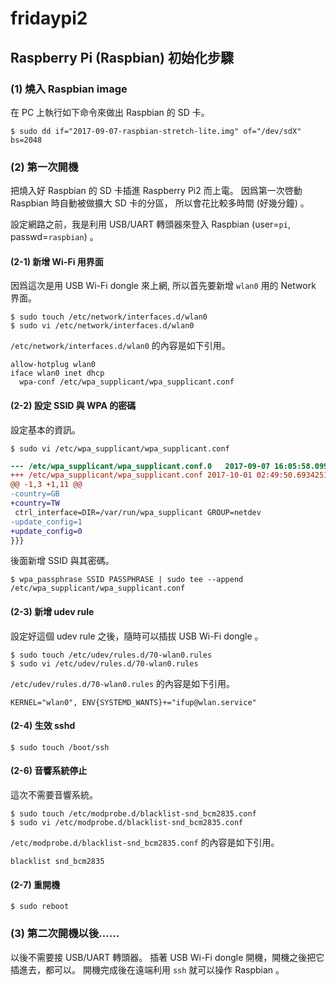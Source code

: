 # fridaypi2

## Raspberry Pi (Raspbian) 初始化步驟



### (1) 燒入 Raspbian image

在 PC 上執行如下命令來做出 Raspbian 的 SD 卡。

```
$ sudo dd if="2017-09-07-raspbian-stretch-lite.img" of="/dev/sdX" bs=2048
```



### (2) 第一次開機

把燒入好 Raspbian 的 SD 卡插進 Raspberry Pi2 而上電。
因爲第一次啓動 Raspbian 時自動被做擴大 SD 卡的分區，
所以會花比較多時間 (好幾分鐘) 。

設定網路之前，我是利用 USB/UART 轉頭器來登入
Raspbian (user=```pi```, passwd=```raspbian```) 。



#### (2-1) 新增 Wi-Fi 用界面

因爲這次是用 USB Wi-Fi dongle 來上網,
所以首先要新增 ```wlan0``` 用的 Network 界面。

```console
$ sudo touch /etc/network/interfaces.d/wlan0
$ sudo vi /etc/network/interfaces.d/wlan0
```

```/etc/network/interfaces.d/wlan0``` 的內容是如下引用。

```
allow-hotplug wlan0
iface wlan0 inet dhcp
  wpa-conf /etc/wpa_supplicant/wpa_supplicant.conf
```



#### (2-2) 設定 SSID 與 WPA 的密碼

設定基本的資訊。

```console
$ sudo vi /etc/wpa_supplicant/wpa_supplicant.conf
```

```diff
--- /etc/wpa_supplicant/wpa_supplicant.conf.0	2017-09-07 16:05:58.099999735 +0000
+++ /etc/wpa_supplicant/wpa_supplicant.conf	2017-10-01 02:49:50.693425111 +0000
@@ -1,3 +1,11 @@
-country=GB
+country=TW
 ctrl_interface=DIR=/var/run/wpa_supplicant GROUP=netdev
-update_config=1
+update_config=0
}}}
```

後面新增 SSID 與其密碼。

```console
$ wpa_passphrase SSID PASSPHRASE | sudo tee --append /etc/wpa_supplicant/wpa_supplicant.conf
```



#### (2-3) 新增 udev rule

設定好這個 udev rule 之後，隨時可以插拔 USB Wi-Fi dongle 。

```console
$ sudo touch /etc/udev/rules.d/70-wlan0.rules
$ sudo vi /etc/udev/rules.d/70-wlan0.rules
```

```/etc/udev/rules.d/70-wlan0.rules``` 的內容是如下引用。

```
KERNEL="wlan0", ENV{SYSTEMD_WANTS}+="ifup@wlan.service"
```


#### (2-4) 生效 sshd

```console
$ sudo touch /boot/ssh
```



#### (2-6) 音響系統停止

這次不需要音響系統。

```console
$ sudo touch /etc/modprobe.d/blacklist-snd_bcm2835.conf
$ sudo vi /etc/modprobe.d/blacklist-snd_bcm2835.conf
```

```/etc/modprobe.d/blacklist-snd_bcm2835.conf``` 的內容是如下引用。

```
blacklist snd_bcm2835
```



#### (2-7) 重開機

```console
$ sudo reboot
```



### (3) 第二次開機以後……

以後不需要接 USB/UART 轉頭器。
插著 USB Wi-Fi dongle 開機，開機之後把它插進去，都可以。
開機完成後在遠端利用 ```ssh``` 就可以操作 Raspbian 。
